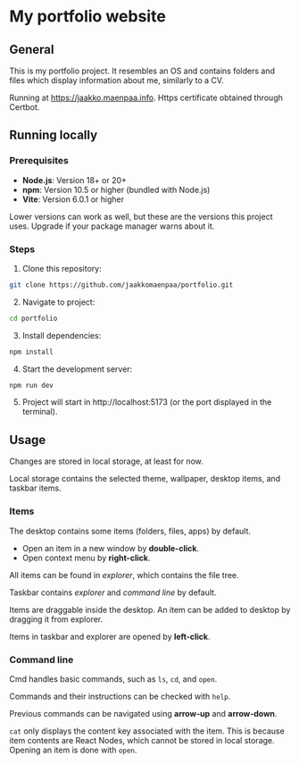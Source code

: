 # My portfolio website

## General

This is my portfolio project. It resembles an OS and contains folders and files which display information about me, similarly to a CV.

Running at https://jaakko.maenpaa.info. Https certificate obtained through Certbot.

## Running locally

### Prerequisites

- **Node.js**: Version 18+ or 20+
- **npm**: Version 10.5 or higher (bundled with Node.js)
- **Vite**: Version 6.0.1 or higher

Lower versions can work as well, but these are the versions this project uses.
Upgrade if your package manager warns about it.

### Steps

1. Clone this repository:
  ```bash
  git clone https://github.com/jaakkomaenpaa/portfolio.git
  ```
2. Navigate to project:
  ```bash
  cd portfolio
  ```
3. Install dependencies:
  ```bash
  npm install
  ```
4. Start the development server:
  ```bash
  npm run dev
  ```
5. Project will start in http://localhost:5173 (or the port displayed in the terminal).

## Usage

Changes are stored in local storage, at least for now.

Local storage contains the selected theme, wallpaper, desktop items, and taskbar items.

### Items

The desktop contains some items (folders, files, apps) by default.

- Open an item in a new window by **double-click**.
- Open context menu by **right-click**.

All items can be found in *explorer*, which contains the file tree.

Taskbar contains *explorer* and *command line* by default.

Items are draggable inside the desktop. An item can be added to desktop by dragging it from explorer.

Items in taskbar and explorer are opened by **left-click**.

### Command line

Cmd handles basic commands, such as `ls`, `cd`, and `open`. 

Commands and their instructions can be checked with `help`. 

Previous commands can be navigated using **arrow-up** and **arrow-down**.

`cat` only displays the content key associated with the item. This is because item contents are React Nodes, 
which cannot be stored in local storage. Opening an item is done with `open`.



